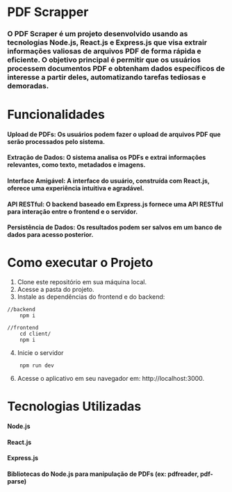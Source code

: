 # PDF Scrapper
### O PDF Scraper é um projeto desenvolvido usando as tecnologias Node.js, React.js e Express.js que visa extrair informações valiosas de arquivos PDF de forma rápida e eficiente. O objetivo principal é permitir que os usuários processem documentos PDF e obtenham dados específicos de interesse a partir deles, automatizando tarefas tediosas e demoradas.

# Funcionalidades
#### Upload de PDFs: Os usuários podem fazer o upload de arquivos PDF que serão processados pelo sistema.
#### Extração de Dados: O sistema analisa os PDFs e extrai informações relevantes, como texto, metadados e imagens.
#### Interface Amigável: A interface do usuário, construída com React.js, oferece uma experiência intuitiva e agradável.
#### API RESTful: O backend baseado em Express.js fornece uma API RESTful para interação entre o frontend e o servidor.
#### Persistência de Dados: Os resultados podem ser salvos em um banco de dados para acesso posterior.

# Como executar o Projeto
1. Clone este repositório em sua máquina local.
2. Acesse a pasta do projeto.
3. Instale as dependências do frontend e do backend:
``` console
//backend
    npm i

//frontend
    cd client/
    npm i
```
4. Inicie o servidor
``` console
    npm run dev
```
6. Acesse o aplicativo em seu navegador em: http://localhost:3000.

# Tecnologias Utilizadas

#### Node.js
#### React.js
#### Express.js
#### Bibliotecas do Node.js para manipulação de PDFs (ex: pdfreader, pdf-parse)